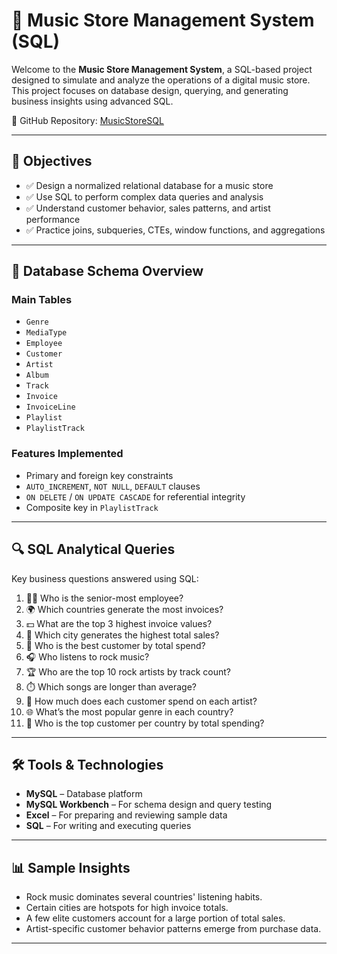 # 🎵 Music Store Management System (SQL)

Welcome to the **Music Store Management System**, a SQL-based project designed to simulate and analyze the operations of a digital music store. This project focuses on database design, querying, and generating business insights using advanced SQL.

📌 GitHub Repository: [MusicStoreSQL](https://github.com/jahnavicherukula/MusicStoreSQL)

---

## 🎯 Objectives

- ✅ Design a normalized relational database for a music store
- ✅ Use SQL to perform complex data queries and analysis
- ✅ Understand customer behavior, sales patterns, and artist performance
- ✅ Practice joins, subqueries, CTEs, window functions, and aggregations

---

## 🧱 Database Schema Overview

### Main Tables

- `Genre`
- `MediaType`
- `Employee`
- `Customer`
- `Artist`
- `Album`
- `Track`
- `Invoice`
- `InvoiceLine`
- `Playlist`
- `PlaylistTrack`

### Features Implemented

- Primary and foreign key constraints
- `AUTO_INCREMENT`, `NOT NULL`, `DEFAULT` clauses
- `ON DELETE` / `ON UPDATE CASCADE` for referential integrity
- Composite key in `PlaylistTrack`

---

## 🔍 SQL Analytical Queries

Key business questions answered using SQL:

1. 🧑‍💼 Who is the senior-most employee?
2. 🌍 Which countries generate the most invoices?
3. 💵 What are the top 3 highest invoice values?
4. 🎉 Which city generates the highest total sales?
5. 🥇 Who is the best customer by total spend?
6. 🎧 Who listens to rock music?
7. 🏆 Who are the top 10 rock artists by track count?
8. ⏱️ Which songs are longer than average?
9. 👥 How much does each customer spend on each artist?
10. 🌐 What’s the most popular genre in each country?
11. 🛒 Who is the top customer per country by total spending?

---

## 🛠️ Tools & Technologies

- **MySQL** – Database platform  
- **MySQL Workbench** – For schema design and query testing  
- **Excel** – For preparing and reviewing sample data  
- **SQL** – For writing and executing queries

---


## 📊 Sample Insights

- Rock music dominates several countries' listening habits.
- Certain cities are hotspots for high invoice totals.
- A few elite customers account for a large portion of total sales.
- Artist-specific customer behavior patterns emerge from purchase data.

---



